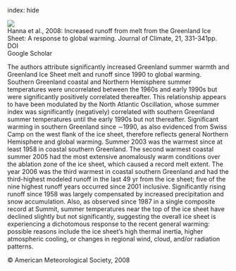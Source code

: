 index: hide

<div class="Citation">
    <div class="Citation-thumb CitationThumb-linked"  data-href="https://doi.org/10.1175/2007jcli1964.1">
      <img src="https://static.claimspace.cloud/climate-study-static/refs/thumbs/10/Hanna_et_al_2008-thumb.png" />
    </div>

  <div class="Citation-body">
    <div class="Citation-text">Hanna et al., 2008: Increased runoff from melt from the Greenland Ice Sheet: A response to global warming. <span class="Article-journal">Journal of Climate, </span><span class="Article-volume">21, </span>331-341pp.</div>
    <div class="Citation-links">
      <div class="CitationLink" data-href="https://doi.org/10.1175/2007jcli1964.1">
        <div class="CitationLink-icon CitationLink-Doi"></div>
        <div class="CitationLink-text">DOI</div>
      </div>
      <div class="CitationLink" data-href="https://scholar.google.com/scholar?q=10.1175/2007jcli1964.1">
        <div class="CitationLink-icon CitationLink-Scholar"></div>
        <div class="CitationLink-text">Google Scholar</div>
      </div>
    </div>
  </div>
</div>

The authors attribute significantly increased Greenland summer warmth and Greenland Ice Sheet melt and runoff since 1990 to global warming. Southern Greenland coastal and Northern Hemisphere summer temperatures were uncorrelated between the 1960s and early 1990s but were significantly positively correlated thereafter. This relationship appears to have been modulated by the North Atlantic Oscillation, whose summer index was significantly (negatively) correlated with southern Greenland summer temperatures until the early 1990s but not thereafter. Significant warming in southern Greenland since ∼1990, as also evidenced from Swiss Camp on the west flank of the ice sheet, therefore reflects general Northern Hemisphere and global warming. Summer 2003 was the warmest since at least 1958 in coastal southern Greenland. The second warmest coastal summer 2005 had the most extensive anomalously warm conditions over the ablation zone of the ice sheet, which caused a record melt extent. The year 2006 was the third warmest in coastal southern Greenland and had the third-highest modeled runoff in the last 49 yr from the ice sheet; five of the nine highest runoff years occurred since 2001 inclusive. Significantly rising runoff since 1958 was largely compensated by increased precipitation and snow accumulation. Also, as observed since 1987 in a single composite record at Summit, summer temperatures near the top of the ice sheet have declined slightly but not significantly, suggesting the overall ice sheet is experiencing a dichotomous response to the recent general warming: possible reasons include the ice sheet’s high thermal inertia, higher atmospheric cooling, or changes in regional wind, cloud, and/or radiation patterns.

<div class="Citation-copy">
&copy; American Meteorological Society, 2008
</div>